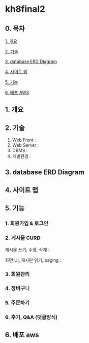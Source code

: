 # kh8final2

## 0. 목차

[1. 개요](#1-개요)

[2. 기술](#2-기술)

[3. database ERD Diagram](#3-database-erd-diagram)

[4. 사이트 맵](#4-사이트-맵)

[5. 기능](#5-기능)

[6. 배포 AWS](#6-배포-AWS)


## 1. 개요



## 2. 기술
1. Web Front : 
2. Web Server :  
3. DBMS : 
4. 개발환경 : 



## 3. database ERD Diagram



## 4. 사이트 맵



## 5. 기능
### 1. 회원가입 & 로그인

### 2. 게시물 CURD
게시물 쓰기, 수정, 삭제 : 

화면 UI, 게시판 읽기, paging : 
### 3. 회원관리

### 4. 장바구니

### 5. 주문하기

### 6. 후기, Q&A (댓글방식)



## 6. 배포 aws
